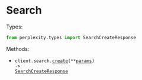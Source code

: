 # Search

Types:

```python
from perplexity.types import SearchCreateResponse
```

Methods:

- <code title="post /search">client.search.<a href="./src/perplexity/resources/search.py">create</a>(\*\*<a href="src/perplexity/types/search_create_params.py">params</a>) -> <a href="./src/perplexity/types/search_create_response.py">SearchCreateResponse</a></code>
